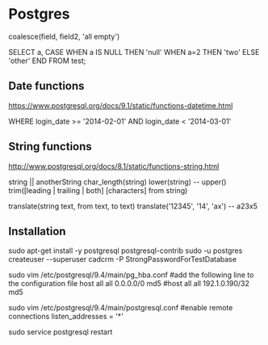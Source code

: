 Postgres
========

coalesce(field, field2, 'all empty')

SELECT a,
 CASE WHEN a IS NULL THEN 'null'
      WHEN a=2 THEN 'two'
      ELSE 'other'
 END
FROM test;


Date functions
--------------
https://www.postgresql.org/docs/9.1/static/functions-datetime.html


WHERE login_date >= '2014-02-01' AND login_date <  '2014-03-01'




String functions
----------------
http://www.postgresql.org/docs/8.1/static/functions-string.html

string || anotherString
char_length(string)
lower(string) -- upper()
trim([leading | trailing | both] [characters] from string)

translate(string text, from text, to text)
translate('12345', '14', 'ax') -- a23x5



Installation
------------
sudo apt-get install -y postgresql postgresql-contrib
sudo -u postgres createuser --superuser cadcrm -P
StrongPasswordForTestDatabase

sudo vim /etc/postgresql/9.4/main/pg_hba.conf
#add the following line to the configuration file
host    all             all             0.0.0.0/0            md5
#host    all all       192.1.0.190/32 md5

sudo vim /etc/postgresql/9.4/main/postgresql.conf
#enable remote connections
listen_addresses = '*'

sudo service postgresql restart
